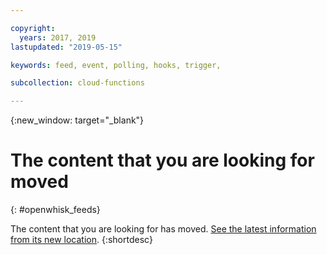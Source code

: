 ```yaml
---

copyright:
  years: 2017, 2019
lastupdated: "2019-05-15"

keywords: feed, event, polling, hooks, trigger,

subcollection: cloud-functions

---
```


{:new_window: target="_blank"}
# The content that you are looking for moved
{: #openwhisk_feeds}

The content that you are looking for has moved. [See the latest information from its new location](/docs/openwhisk?topic=cloud-functions-triggers#triggers_feeds).
{:shortdesc}

